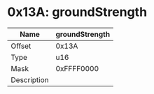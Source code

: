 # 0x13A: groundStrength

| Name | groundStrength |
| ----| ------------ |
| Offset | 0x13A |
| Type | u16 |
| Mask | 0xFFFF0000 |
| Description |  |<br>

